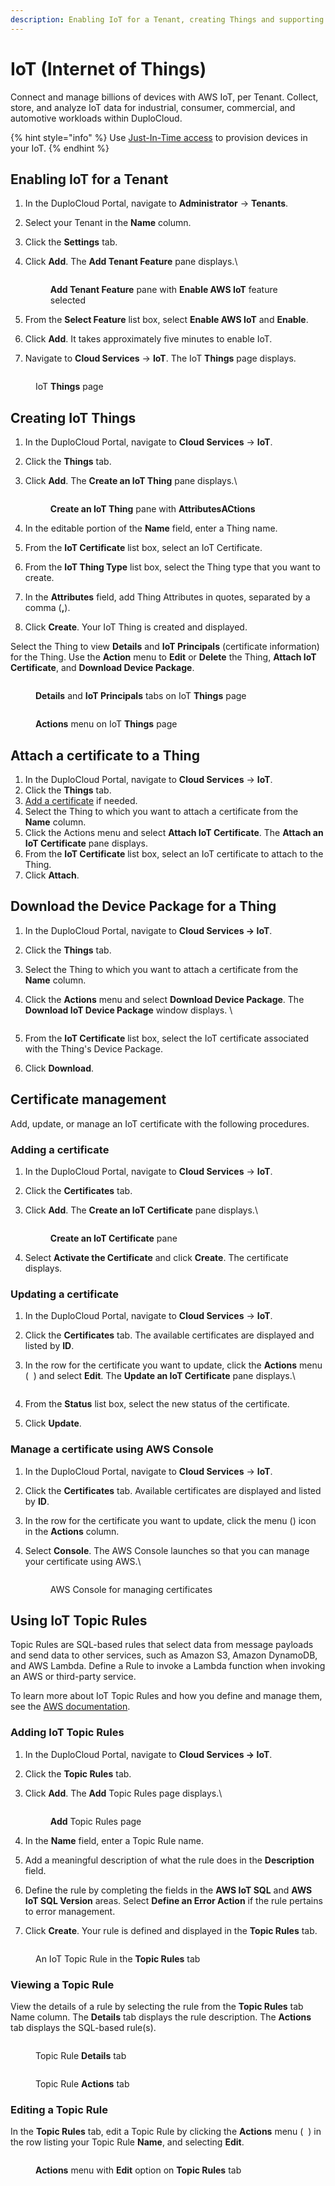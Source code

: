 ```yaml
---
description: Enabling IoT for a Tenant, creating Things and supporting certificates
---
```


# IoT (Internet of Things)

Connect and manage billions of devices with AWS IoT, per Tenant. Collect, store, and analyze IoT data for industrial, consumer, commercial, and automotive workloads within DuploCloud.

{% hint style="info" %}
Use [Just-In-Time access](../../aws-user-guide/use-cases/jit-access.md) to provision devices in your IoT.
{% endhint %}

## Enabling IoT for a Tenant&#x20;

1. In the DuploCloud Portal, navigate to **Administrator** -> **Tenants**.
2. Select your Tenant in the **Name** column.
3. Click the **Settings** tab.
4.  Click **Add**. The **Add Tenant Feature** pane displays.\


    <div align="left">

    <figure><img src="../../.gitbook/assets/AWS_IOT_Create.png" alt=""><figcaption><p><strong>Add Tenant Feature</strong> pane with <strong>Enable AWS IoT</strong> feature selected</p></figcaption></figure>

    </div>
5. From the **Select Feature** list box, select **Enable AWS IoT** and **Enable**.
6. Click **Add**. It takes approximately five minutes to enable IoT.&#x20;
7. Navigate to **Cloud Services** -> **IoT**.  The IoT **Things** page displays.

<figure><img src="../../.gitbook/assets/screenshot-nimbusweb.me-2024.02.19-16_30_26.png" alt=""><figcaption><p>IoT <strong>Things</strong> page</p></figcaption></figure>

## Creating IoT Things

1. In the DuploCloud Portal, navigate to **Cloud Services** -> **IoT**.
2. Click the **Things** tab.
3.  Click **Add**. The **Create an IoT Thing** pane displays.\


    <figure><img src="../../.gitbook/assets/IOT_Create_Thing_Attr (1).png" alt=""><figcaption><p><strong>Create an IoT Thing</strong> pane with <strong>AttributesACtions</strong> </p></figcaption></figure>
4. In the editable portion of the **Name** field, enter a Thing name.&#x20;
5. From the **IoT Certificate** list box, select an IoT Certificate.
6. From the **IoT Thing Type** list box, select the Thing type that you want to create.
7. In the **Attributes** field, add Thing Attributes in quotes, separated by a comma (**,**).
8. Click **Create**. Your IoT Thing is created and displayed.&#x20;

Select the Thing to view **Details** and **IoT Principals** (certificate information) for the Thing. Use the **Action** menu to **Edit** or **Delete** the Thing, **Attach IoT Certificate**, and **Download Device Package**.



<figure><img src="../../.gitbook/assets/screenshot-nimbusweb.me-2024.02.19-16_32_37.png" alt=""><figcaption><p><strong>Details</strong> and <strong>IoT Principals</strong> tabs on IoT <strong>Things</strong> page</p></figcaption></figure>

<figure><img src="../../.gitbook/assets/screenshot-nimbusweb.me-2024.02.19-16_33_06.png" alt=""><figcaption><p><strong>Actions</strong> menu on IoT <strong>Things</strong> page</p></figcaption></figure>

## Attach a certificate to a Thing

1. In the DuploCloud Portal, navigate to **Cloud Services** -> **IoT**.
2. Click the **Things** tab.
3. [Add a certificate](iot-internet-of-things.md#adding-a-certificate) if needed.
4. Select the Thing to which you want to attach a certificate from the **Name** column.
5. Click the Actions menu and select **Attach IoT Certificate**. The **Attach an IoT Certificate** pane displays.
6. From the **IoT Certificate** list box, select an IoT certificate to attach to the Thing.
7. Click **Attach**.

## Download the Device Package for a Thing

1. In the DuploCloud Portal, navigate to **Cloud Services -> IoT**.&#x20;
2. Click the **Things** tab.&#x20;
3. Select the Thing to which you want to attach a certificate from the **Name** column.&#x20;
4.  Click the **Actions** menu and select **Download Device Package**. The **Download IoT Device Package** window displays. \


    <div align="left">

    <figure><img src="../../.gitbook/assets/IOT_Download.png" alt=""><figcaption></figcaption></figure>

    </div>
5. From the **IoT Certificate** list box, select the IoT certificate associated with the Thing's Device Package.&#x20;
6. Click **Download**.

## Certificate management

Add, update, or manage an IoT certificate with the following procedures.

### Adding a certificate

1. In the DuploCloud Portal, navigate to **Cloud Services** -> **IoT**.
2. Click the **Certificates** tab.
3.  Click **Add**. The **Create an IoT Certificate** pane displays.\


    <div align="left">

    <figure><img src="../../.gitbook/assets/IOT_create_cert.png" alt=""><figcaption><p><strong>Create an IoT Certificate</strong> pane</p></figcaption></figure>

    </div>
4. Select **Activate the Certificate** and click **Create**. The certificate displays.&#x20;

### Updating a certificate

1. In the DuploCloud Portal, navigate to **Cloud Services** -> **IoT**.
2. Click the **Certificates** tab. The available certificates are displayed and listed by **ID**.
3.  In the row for the certificate you want to update, click the **Actions** menu ( <img src="../../.gitbook/assets/Kabab_three_Vertical_dots (3).png" alt="" data-size="line"> ) and select **Edit**. The **Update an IoT Certificate** pane displays.\


    <div align="left">

    <figure><img src="../../.gitbook/assets/IOT_update_cert.png" alt=""><figcaption></figcaption></figure>

    </div>
4. From the **Status** list box, select the new status of the certificate.
5. Click **Update**.

### Manage a certificate using AWS Console

1. In the DuploCloud Portal, navigate to **Cloud Services** -> **IoT**.
2. Click the **Certificates** tab. Available certificates are displayed and listed by **ID**.
3. In the row for the certificate you want to update, click the menu (<img src="../../.gitbook/assets/Kabab_three_Vertical_dots (1) (1) (1).png" alt="" data-size="line">) icon in the **Actions** column.
4.  Select **Console**. The AWS Console launches so that you can manage your certificate using AWS.\


    <figure><img src="../../.gitbook/assets/IOT_AWS_console.png" alt=""><figcaption><p>AWS Console for managing certificates</p></figcaption></figure>



## Using IoT Topic Rules

Topic Rules are SQL-based rules that select data from message payloads and send data to other services, such as Amazon S3, Amazon DynamoDB, and AWS Lambda. Define a Rule to invoke a Lambda function when invoking an AWS or third-party service.

To learn more about IoT Topic Rules and how you define and manage them, see the [AWS documentation](https://docs.aws.amazon.com/iot/latest/developerguide/iot-rules.html).

### Adding IoT Topic Rules

1. In the DuploCloud Portal, navigate to **Cloud Services -> IoT**.&#x20;
2. Click the **Topic Rules** tab.
3.  Click **Add**. The **Add** Topic Rules page displays.\


    <div align="left">

    <figure><img src="../../.gitbook/assets/IOT_R_1.png" alt=""><figcaption><p><strong>Add</strong> Topic Rules page</p></figcaption></figure>

    </div>
4. In the **Name** field, enter a Topic Rule name.
5. Add a meaningful description of what the rule does in the **Description** field.
6. Define the rule by completing the fields in the **AWS IoT SQL** and **AWS IoT SQL Version** areas. Select **Define an Error Action** if the rule pertains to error management.
7. Click **Create**. Your rule is defined and displayed in the **Topic Rules** tab.

<figure><img src="../../.gitbook/assets/screenshot-nimbusweb.me-2024.02.19-16_41_46.png" alt=""><figcaption><p>An IoT Topic Rule in the <strong>Topic Rules</strong> tab</p></figcaption></figure>

### Viewing a Topic Rule

View the details of a rule by selecting the rule from the **Topic Rules** tab Name column. The **Details** tab displays the rule description. The **Actions** tab displays the SQL-based rule(s).

<figure><img src="../../.gitbook/assets/screenshot-nimbusweb.me-2024.02.19-16_43_00.png" alt=""><figcaption><p>Topic Rule <strong>Details</strong> tab</p></figcaption></figure>

<figure><img src="../../.gitbook/assets/screenshot-nimbusweb.me-2024.02.19-16_44_03.png" alt=""><figcaption><p>Topic Rule <strong>Actions</strong> tab</p></figcaption></figure>

### Editing a Topic Rule

In the **Topic Rules** tab, edit a Topic Rule by clicking the **Actions** menu ( <img src="../../.gitbook/assets/Kabab_three_Vertical_dots (3).png" alt="" data-size="line"> ) in the row listing your Topic Rule **Name**, and selecting **Edit**.

<figure><img src="../../.gitbook/assets/screenshot-nimbusweb.me-2024.02.19-16_46_04.png" alt=""><figcaption><p><strong>Actions</strong> menu with <strong>Edit</strong> option on <strong>Topic Rules</strong> tab</p></figcaption></figure>
